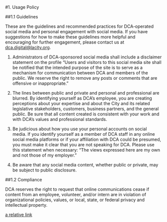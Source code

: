 #1. Usage Policy

##1.1 Guidelines

These are the guidelines and recommended practices for DCA-operated social media and personal engagement with social media. If you have suggestions for how to make these guidelines more helpful and encouraging for further engagement, please contact us at dca.digital@lacity.org.

1. Administrators of DCA-sponsored social media shall include a disclaimer statement on the profile “Users and visitors to this social media site shall be notified that the intended purpose of the site is to serve as a mechanism for communication between DCA and members of the public. We reserve the right to remove any posts or comments that are offensive or inappropriate.”

2. The lines between public and private and personal and professional are blurred. By identifying yourself as DCA’s employee, you are creating perceptions about your expertise and about the City and its related legislative stakeholders, customers, business partners, and the general public. Be sure that all content created is consistent with your work and with DCA’s values and professional standards.

3. Be judicious about how you use your personal accounts on social media. If you identify yourself as a member of DCA staff in any online social media platforms or if your affiliation with DCA could be presumed, you must make it clear that you are not speaking for DCA. Please use this statement when necessary: “The views expressed here are my own and not those of my employer.”

4. Be aware that any social media content, whether public or private, may be subject to public disclosure.

##1.2 Compliance

DCA reserves the right to request that online communications cease if content from an employee, volunteer, and/or intern are in violation of organizational policies, values, or local, state, or federal privacy and intellectual property.

[a relative link](01_Usage_Policy.md)
